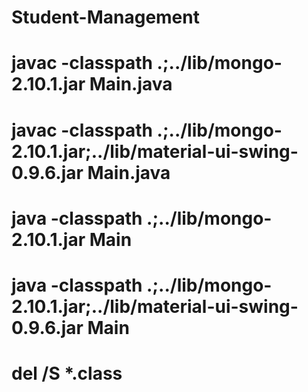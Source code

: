 # Student-Management
# javac -classpath .;../lib/mongo-2.10.1.jar Main.java
# javac -classpath .;../lib/mongo-2.10.1.jar;../lib/material-ui-swing-0.9.6.jar Main.java
# java -classpath .;../lib/mongo-2.10.1.jar Main
# java -classpath .;../lib/mongo-2.10.1.jar;../lib/material-ui-swing-0.9.6.jar Main
# del /S *.class
